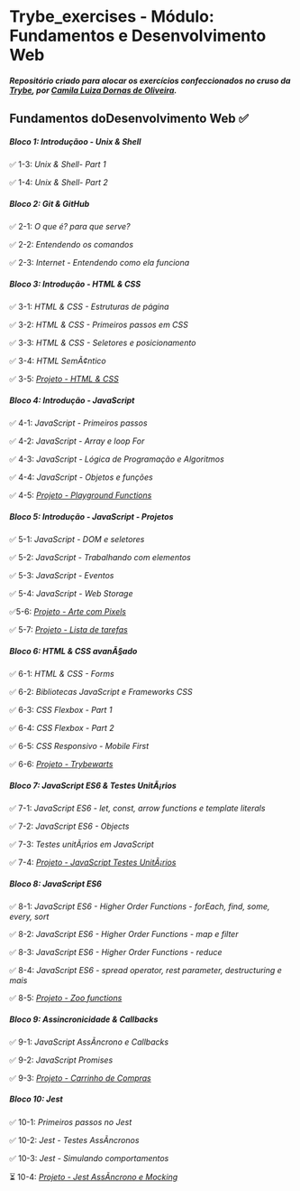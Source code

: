 # Trybe_exercises - Módulo: Fundamentos e Desenvolvimento Web
##### Repositório criado para alocar os exercícios confeccionados no cruso da [Trybe](https://www.betrybe.com/), por [Camila Luiza Dornas de Oliveira](https://www.linkedin.com/in/camiladornas/).

## Fundamentos doDesenvolvimento Web :white_check_mark:

##### Bloco 1: Introduçãoo - Unix & Shell

:white_check_mark: 1-3: _Unix & Shell- Part 1_

:white_check_mark: 1-4: _Unix & Shell- Part 2_

##### Bloco 2: Git & GitHub

:white_check_mark: 2-1: _O que é? para que serve?_

:white_check_mark: 2-2: _Entendendo os comandos_

:white_check_mark: 2-3: _Internet - Entendendo como ela funciona_

##### Bloco 3: Introdução - HTML & CSS

:white_check_mark: 3-1: _HTML & CSS - Estruturas de página_

:white_check_mark: 3-2: _HTML & CSS - Primeiros passos em CSS_

:white_check_mark: 3-3: _HTML & CSS - Seletores e posicionamento_

:white_check_mark: 3-4: _HTML SemÃ¢ntico_

:white_check_mark: 3-5: _[Projeto - HTML & CSS](https://github.com/tryber/sd-013-b-project-lessons-learned/pull/136)_

##### Bloco 4: Introdução - JavaScript

:white_check_mark: 4-1: _JavaScript - Primeiros passos_

:white_check_mark: 4-2: _JavaScript - Array e loop For_

:white_check_mark: 4-3: _JavaScript - Lógica de Programação e Algoritmos_

:white_check_mark: 4-4: _JavaScript - Objetos e funções_

:white_check_mark: 4-5: _[Projeto - Playground Functions](https://github.com/tryber/sd-013-b-project-playground-functions/pull/114)_

##### Bloco 5: Introdução - JavaScript - Projetos

:white_check_mark: 5-1: _JavaScript - DOM e seletores_

:white_check_mark: 5-2: _JavaScript - Trabalhando com elementos_

:white_check_mark: 5-3: _JavaScript - Eventos_

:white_check_mark: 5-4: _JavaScript - Web Storage_

:white_check_mark:5-6: _[Projeto - Arte com Pixels](https://github.com/tryber/sd-013-b-project-pixels-art/pull/27)_

:white_check_mark: 5-7: _[Projeto - Lista de tarefas](https://github.com/tryber/sd-013-b-project-todo-list/pull/127)_

##### Bloco 6: HTML & CSS avanÃ§ado

:white_check_mark: 6-1: _HTML & CSS - Forms_

:white_check_mark: 6-2: _Bibliotecas JavaScript e Frameworks CSS_

:white_check_mark: 6-3: _CSS Flexbox - Part 1_

:white_check_mark: 6-4: _CSS Flexbox - Part 2_

:white_check_mark: 6-5: _CSS Responsivo - Mobile First_

:white_check_mark: 6-6: _[Projeto - Trybewarts](https://github.com/tryber/sd-013-b-project-trybewarts/pull/134)_

##### Bloco 7: JavaScript ES6 & Testes UnitÃ¡rios

:white_check_mark: 7-1: _JavaScript ES6 - let, const, arrow functions e template literals_

:white_check_mark: 7-2: _JavaScript ES6 - Objects_

:white_check_mark: 7-3: _Testes unitÃ¡rios em JavaScript_

:white_check_mark: 7-4: _[Projeto - JavaScript Testes UnitÃ¡rios](https://github.com/tryber/sd-013-b-project-js-unit-tests/pull/125)_

##### Bloco 8: JavaScript ES6

:white_check_mark: 8-1: _JavaScript ES6 - Higher Order Functions - forEach, find, some, every, sort_

:white_check_mark: 8-2: _JavaScript ES6 - Higher Order Functions - map e filter_

:white_check_mark: 8-3: _JavaScript ES6 - Higher Order Functions - reduce_

:white_check_mark: 8-4: _JavaScript ES6 - spread operator, rest parameter, destructuring e mais_

:white_check_mark: 8-5: _[Projeto - Zoo functions](https://github.com/tryber/sd-013-b-project-zoo-functions/pull/130)_

##### Bloco 9: Assincronicidade & Callbacks

:white_check_mark: 9-1: _JavaScript AssÃ­ncrono e Callbacks_

:white_check_mark: 9-2: _JavaScript Promises_

:white_check_mark: 9-3: _[Projeto - Carrinho de Compras](https://github.com/tryber/sd-013-b-project-shopping-cart/pull/126)_

##### Bloco 10: Jest

:white_check_mark: 10-1: _Primeiros passos no Jest_

:white_check_mark: 10-2: _Jest - Testes AssÃ­ncronos_

:white_check_mark: 10-3: _Jest - Simulando comportamentos_

:hourglass_flowing_sand: 10-4: _[Projeto - Jest AssÃ­ncrono e Mocking]()_
